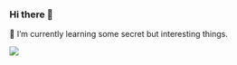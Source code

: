 ### Hi there 👋

<!--
**cckuailong/cckuailong** is a ✨ _special_ ✨ repository because its `README.md` (this file) appears on your GitHub profile.

Here are some ideas to get you started:

- 🔭 I’m currently working on ...
- 🌱 I’m currently learning ...
- 👯 I’m looking to collaborate on ...
- 🤔 I’m looking for help with ...
- 💬 Ask me about ...
- 📫 How to reach me: ...
- 😄 Pronouns: ...
- ⚡ Fun fact: ...
-->

🌱 I’m currently learning some secret but interesting things.
<p>
  <img src="https://github-readme-stats.mrdulin.vercel.app/api?username=MostOfLuck&show_icons=true&hide_border=true&theme=shades-of-purple">
</p>


















